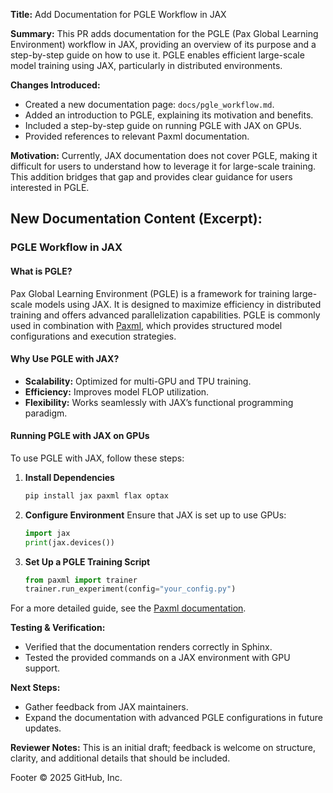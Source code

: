 **Title:** Add Documentation for PGLE Workflow in JAX

**Summary:**
This PR adds documentation for the PGLE (Pax Global Learning Environment) workflow in JAX, providing an overview of its purpose and a step-by-step guide on how to use it. PGLE enables efficient large-scale model training using JAX, particularly in distributed environments.

**Changes Introduced:**
- Created a new documentation page: `docs/pgle_workflow.md`.
- Added an introduction to PGLE, explaining its motivation and benefits.
- Included a step-by-step guide on running PGLE with JAX on GPUs.
- Provided references to relevant Paxml documentation.

**Motivation:**
Currently, JAX documentation does not cover PGLE, making it difficult for users to understand how to leverage it for large-scale training. This addition bridges that gap and provides clear guidance for users interested in PGLE.

**New Documentation Content (Excerpt):**
---
### PGLE Workflow in JAX

#### What is PGLE?
Pax Global Learning Environment (PGLE) is a framework for training large-scale models using JAX. It is designed to maximize efficiency in distributed training and offers advanced parallelization capabilities. PGLE is commonly used in combination with [Paxml](https://github.com/google/paxml), which provides structured model configurations and execution strategies.

#### Why Use PGLE with JAX?
- **Scalability:** Optimized for multi-GPU and TPU training.
- **Efficiency:** Improves model FLOP utilization.
- **Flexibility:** Works seamlessly with JAX’s functional programming paradigm.

#### Running PGLE with JAX on GPUs
To use PGLE with JAX, follow these steps:

1. **Install Dependencies**
   ```bash
   pip install jax paxml flax optax
   ```

2. **Configure Environment**
   Ensure that JAX is set up to use GPUs:
   ```python
   import jax
   print(jax.devices())
   ```

3. **Set Up a PGLE Training Script**
   ```python
   from paxml import trainer
   trainer.run_experiment(config="your_config.py")
   ```

For a more detailed guide, see the [Paxml documentation](https://github.com/google/paxml).

**Testing & Verification:**
- Verified that the documentation renders correctly in Sphinx.
- Tested the provided commands on a JAX environment with GPU support.

**Next Steps:**
- Gather feedback from JAX maintainers.
- Expand the documentation with advanced PGLE configurations in future updates.

**Reviewer Notes:**
This is an initial draft; feedback is welcome on structure, clarity, and additional details that should be included.


Footer
© 2025 GitHub, Inc.
